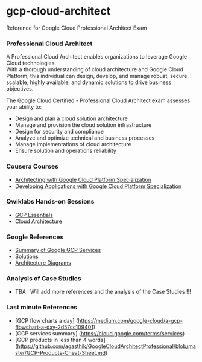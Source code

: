 # gcp-cloud-architect
Reference for Google Cloud Professional Architect Exam

### Professional Cloud Architect

A Professional Cloud Architect enables organizations to leverage Google Cloud technologies.<br> With a thorough understanding of cloud architecture and Google Cloud Platform, this individual can design, develop, and manage robust, secure, scalable, highly available, and dynamic solutions to drive business objectives.

The Google Cloud Certified - Professional Cloud Architect exam assesses your ability to:

* Design and plan a cloud solution architecture</br>
* Manage and provision the cloud solution infrastructure</br>
* Design for security and compliance</br>
* Analyze and optimize technical and business processes</br>
* Manage implementations of cloud architecture</br>
* Ensure solution and operations reliability

### Cousera Courses
* [Architecting with Google Cloud Platform Specialization](https://www.coursera.org/specializations/gcp-architecture)
* [Developing Applications with Google Cloud Platform Specialization](https://www.coursera.org/specializations/developing-apps-gcp)
### Qwiklabs Hands-on Sessions
* [GCP Essentials](https://qwiklabs.com/quests/23?locale=en)
* [Cloud Architecture](https://qwiklabs.com/quests/24?locale=en)

### Google References
* [Summary of Google GCP Services](https://cloud.google.com/terms/services)
* [Solutions](https://cloud.google.com/solutions/)
* [Architecture Diagrams](https://cloud.google.com/docs/tutorials#architecture)

### Analysis of Case Studies
* TBA : Will add more references and the analysis of the Case Studies !!!

### Last minute References
* [GCP flow charts a day] (https://medium.com/google-cloud/a-gcp-flowchart-a-day-2d57cc109401)
* [GCP services summary] (https://cloud.google.com/terms/services)
* [GCP products in less than 4 words] (https://github.com/agasthik/GoogleCloudArchitectProfessional/blob/master/GCP-Products-Cheat-Sheet.md)